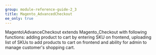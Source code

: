 ```yaml
---
group: module-reference-guide-2_3
title: Magento_AdvancedCheckout
ee_only: true
---
```


Magento\AdvanceCheckout extends Magento_Checkout with following functions: adding product to cart by entering SKU on
frontend, uploading list of SKUs to add products to cart on frontend and ability for admin to manage customer's shopping
cart.

